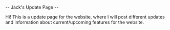 -- Jack's Update Page --

Hi! This is a update page for the website, where I will post different updates and information about current/upcoming features for the website.
